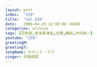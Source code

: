 ```yaml
---
layout: post
index:  "239"
title:  "vol.239"
date:   2006-04-29 12:00:00 +0300
categories: archive
tags: [花粉症,倉本美津留,白間,織田,木村祐一]
youtube: "239"
greetingM: 
greetingT: 
songName: セカンド・ラブ
singer: 中森明菜
---
```

